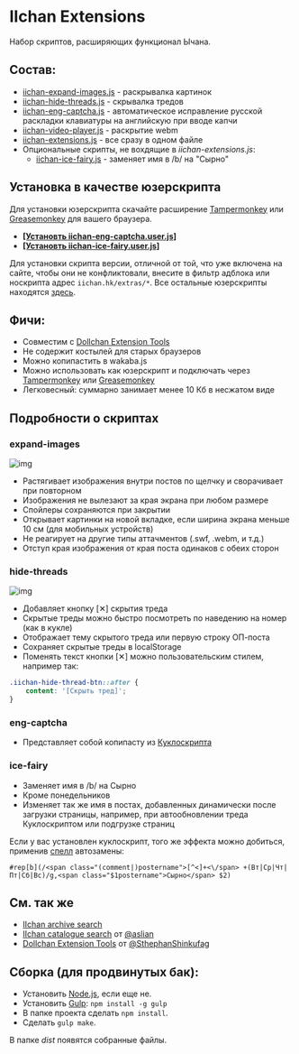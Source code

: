 # IIchan Extensions
Набор скриптов, расширяющих функционал Ычана.

## Состав:
- [iichan-expand-images.js](https://github.com/WagonOfDoubt/iichan-extensions/blob/master/dist/iichan-expand-images.js) - раскрывалка картинок
- [iichan-hide-threads.js](https://github.com/WagonOfDoubt/iichan-extensions/blob/master/dist/iichan-hide-threads.js) - скрывалка тредов
- [iichan-eng-captcha.js](https://github.com/WagonOfDoubt/iichan-extensions/blob/master/dist/iichan-eng-captcha.js) - автоматическое исправление русской раскладки клавиатуры на английскую при вводе капчи
- [iichan-video-player.js](https://github.com/WagonOfDoubt/iichan-extensions/blob/master/dist/iichan-video-player.js) - раскрытие webm
- [iichan-extensions.js](https://github.com/WagonOfDoubt/iichan-extensions/blob/master/dist/iichan-extensions.js) - все сразу в одном файле
- Опциональные скрипты, не вохдящие в *iichan-extensions.js*:
	- [iichan-ice-fairy.js](https://github.com/WagonOfDoubt/iichan-extensions/blob/master/dist/iichan-ice-fairy.js) - заменяет имя в /b/ на "Сырно"

## Установка в качестве юзерскрипта

Для установки юзерскрипта скачайте расширение [Tampermonkey](https://tampermonkey.net/) или [Greasemonkey](http://www.greasespot.net/) для вашего браузера.

- **[[Установть iichan-eng-captcha.user.js]](https://github.com/WagonOfDoubt/iichan-extensions/raw/master/dist/userscript/iichan-eng-captcha.user.js)**
- **[[Установть iichan-ice-fairy.user.js]](https://github.com/WagonOfDoubt/iichan-extensions/raw/master/dist/userscript/iichan-ice-fairy.user.js)**

Для установки скрипта версии, отличной от той, что уже включена на сайте, чтобы они не конфликтовали, внесите в фильтр адблока или носкрипта адрес `iichan.hk/extras/*`. Все остальные юзерскрипты находятся [здесь](https://github.com/WagonOfDoubt/iichan-extensions/tree/master/dist/userscript).

## Фичи:
- Совместим с [Dollchan Extension Tools](https://github.com/SthephanShinkufag/Dollchan-Extension-Tools)
- Не содержит костылей для старых браузеров
- Можно копипастить в wakaba.js
- Можно использовать как юзерскрипт и подключать через [Tampermonkey](https://tampermonkey.net/) или [Greasemonkey](http://www.greasespot.net/)
- Легковесный: суммарно занимает менее 10 Кб в несжатом виде

## Подробности о скриптах

### expand-images

![img](https://raw.githubusercontent.com/WagonOfDoubt/iichan-extensions/master/img/expand-images.png)

- Растягивает изображения внутри постов по щелчку и сворачивает при повторном
- Изображения не вылезают за края экрана при любом размере
- Спойлеры сохраняются при закрытии
- Открывает картинки на новой вкладке, если ширина экрана меньше 10 см (для мобильных устройств)
- Не реагирует на другие типы аттачментов (.swf, .webm, и т.д.)
- Отступ края изображения от края поста одинаков с обеих сторон

### hide-threads

![img](https://raw.githubusercontent.com/WagonOfDoubt/iichan-extensions/master/img/hide-threads.png)

- Добавляет кнопку [✕] скрытия треда
- Скрытые треды можно быстро посмотреть по наведению на номер (как в кукле)
- Отображает тему скрытого треда или первую строку ОП-поста
- Сохраняет скрытые треды в localStorage
- Поменять текст кнопки [✕] можно пользовательским стилем, например так:

```css
.iichan-hide-thread-btn::after {
    content: '[Скрыть тред]';
}
```

### eng-captcha

- Представляет собой копипасту из [Куклоскрипта](https://github.com/SthephanShinkufag/Dollchan-Extension-Tools)


### ice-fairy

- Заменяет имя в /b/ на Сырно
- Кроме понедельников
- Изменяет так же имя в постах, добавленных динамически после загрузки страницы, например, при автообновлении треда Куклоскриптом или подгрузке страниц

Если у вас установлен куклоскрипт, того же эффекта можно добиться, применив [спелл](https://github.com/SthephanShinkufag/Dollchan-Extension-Tools/wiki/Spells-ru#rep) автозамены:

`#rep[b](/<span class="(comment|)postername">[^<]+<\/span> +(Вт|Ср|Чт|Пт|Сб|Вс)/g,<span class="$1postername">Сырно</span> $2)`

## См. так же

- [IIchan archive search](https://github.com/WagonOfDoubt/IIchan-archive-search)
- [IIchan catalogue search](https://github.com/aslian/IIchan-catalogue-search) от [@aslian](https://github.com/aslian)
- [Dollchan Extension Tools](https://github.com/SthephanShinkufag/Dollchan-Extension-Tools) от [@SthephanShinkufag](https://github.com/SthephanShinkufag)

## Сборка (для продвинутых бак):
- Установить [Node.js](https://nodejs.org/), если еще не.
- Установить [Gulp](http://gulpjs.com/): `npm install -g gulp`
- В папке проекта сделать `npm install`.
- Сделать `gulp make`.

В папке *dist* появятся собранные файлы.
